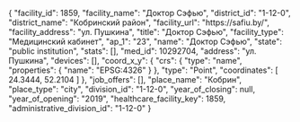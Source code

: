 {
    "facility_id": 1859,
    "facility_name": "Доктор Сэфью",
    "district_id": "1-12-0",
    "district_name": "Кобринский район",
    "facility_url": "https:\/\/safiu.by\/",
    "facility_address": "ул. Пушкина",
    "title": "Доктор Сэфью",
    "facility_type": "Медицинский кабинет",
    "ap_1": "23",
    "name": "Доктор Сэфью",
    "state": "public institution",
    "stats": [],
    "med_id": 10292704,
    "address": "ул. Пушкина",
    "devices": [],
    "coord_x_y": {
        "crs": {
            "type": "name",
            "properties": {
                "name": "EPSG:4326"
            }
        },
        "type": "Point",
        "coordinates": [
            24.3444,
            52.2104
        ]
    },
    "job_offers": [],
    "place_name": "Кобрин",
    "place_type": "city",
    "division_id": "1-12-0",
    "year_of_closing": null,
    "year_of_opening": "2019",
    "healthcare_facility_key": 1859,
    "administrative_division_id": "1-12-0"
}